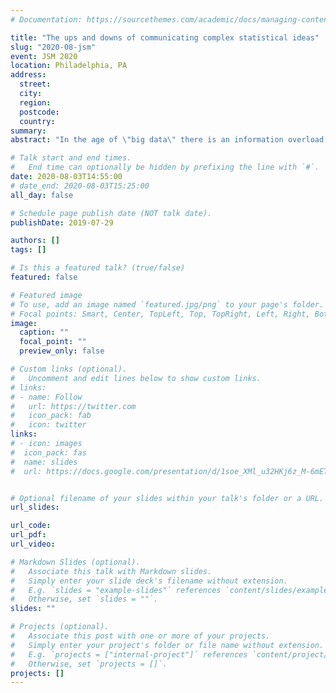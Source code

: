 ```yaml
---
# Documentation: https://sourcethemes.com/academic/docs/managing-content/

title: "The ups and downs of communicating complex statistical ideas"
slug: "2020-08-jsm"
event: JSM 2020
location: Philadelphia, PA
address:
  street:
  city:
  region:
  postcode:
  country:
summary:
abstract: "In the age of \"big data\" there is an information overload. It is increasingly important for people to be able to sift through what is important and what is noise, what is evidence and what is an anecdote. Accordingly, the effective communication of statistical concepts to diverse audiences is currently an education and public health priority. This talk focuses on techniques to strike an appropriate balance, with specifics on how to communicate complex statistical concepts in an engaging manner without sacrificing truth and content, specifically addressing how to help the general public read past headlines to the actual evidence, or lack there of. We will discuss engaging with the public via organizations such as TED Ed - focusing both best practices and lessons learned."

# Talk start and end times.
#   End time can optionally be hidden by prefixing the line with `#`.
date: 2020-08-03T14:55:00
# date_end: 2020-08-03T15:25:00
all_day: false

# Schedule page publish date (NOT talk date).
publishDate: 2019-07-29

authors: []
tags: []

# Is this a featured talk? (true/false)
featured: false

# Featured image
# To use, add an image named `featured.jpg/png` to your page's folder. 
# Focal points: Smart, Center, TopLeft, Top, TopRight, Left, Right, BottomLeft, Bottom, BottomRight.
image:
  caption: ""
  focal_point: ""
  preview_only: false

# Custom links (optional).
#   Uncomment and edit lines below to show custom links.
# links:
# - name: Follow
#   url: https://twitter.com
#   icon_pack: fab
#   icon: twitter
links:
# - icon: images
#  icon_pack: fas
#  name: slides
#  url: https://docs.google.com/presentation/d/1soe_XMl_u32HKj6z_M-6mETXqnBlyIcUQk7ZhQywleo/edit


# Optional filename of your slides within your talk's folder or a URL.
url_slides:

url_code:
url_pdf:
url_video:

# Markdown Slides (optional).
#   Associate this talk with Markdown slides.
#   Simply enter your slide deck's filename without extension.
#   E.g. `slides = "example-slides"` references `content/slides/example-slides.md`.
#   Otherwise, set `slides = ""`.
slides: ""

# Projects (optional).
#   Associate this post with one or more of your projects.
#   Simply enter your project's folder or file name without extension.
#   E.g. `projects = ["internal-project"]` references `content/project/deep-learning/index.md`.
#   Otherwise, set `projects = []`.
projects: []
---
```

